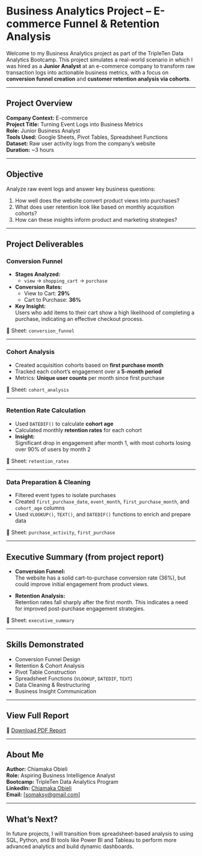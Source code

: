 # Business Analytics Project – E-commerce Funnel & Retention Analysis

Welcome to my Business Analytics project as part of the TripleTen Data Analytics Bootcamp. This project simulates a real-world scenario in which I was hired as a **Junior Analyst** at an e-commerce company to transform raw transaction logs into actionable business metrics, with a focus on **conversion funnel creation** and **customer retention analysis via cohorts**.

---

## Project Overview

**Company Context:** E-commerce  
**Project Title:** Turning Event Logs into Business Metrics  
**Role:** Junior Business Analyst  
**Tools Used:** Google Sheets, Pivot Tables, Spreadsheet Functions  
**Dataset:** Raw user activity logs from the company’s website  
**Duration:** ~3 hours  

---

## Objective

Analyze raw event logs and answer key business questions:

1. How well does the website convert product views into purchases?
2. What does user retention look like based on monthly acquisition cohorts?
3. How can these insights inform product and marketing strategies?

---

## Project Deliverables

### Conversion Funnel

- **Stages Analyzed:**  
  - `view` → `shopping_cart` → `purchase`
- **Conversion Rates:**  
  - View to Cart: **29%**  
  - Cart to Purchase: **36%**  
- **Key Insight:**  
  Users who add items to their cart show a high likelihood of completing a purchase, indicating an effective checkout process.

📄 Sheet: `conversion_funnel`

---

### Cohort Analysis

- Created acquisition cohorts based on **first purchase month**
- Tracked each cohort’s engagement over a **5-month period**
- Metrics: **Unique user counts** per month since first purchase

📄 Sheet: `cohort_analysis`

---

### Retention Rate Calculation

- Used `DATEDIF()` to calculate **cohort age**
- Calculated monthly **retention rates** for each cohort
- **Insight:**  
  Significant drop in engagement after month 1, with most cohorts losing over 90% of users by month 2

📄 Sheet: `retention_rates`

---

### Data Preparation & Cleaning

- Filtered event types to isolate purchases
- Created `first_purchase_date`, `event_month`, `first_purchase_month`, and `cohort_age` columns
- Used `VLOOKUP()`, `TEXT()`, and `DATEDIF()` functions to enrich and prepare data

📄 Sheet: `purchase_activity`, `first_purchase`

---

## Executive Summary (from project report)

- **Conversion Funnel:**  
  The website has a solid cart-to-purchase conversion rate (36%), but could improve initial engagement from product views.
  
- **Retention Analysis:**  
  Retention rates fall sharply after the first month. This indicates a need for improved post-purchase engagement strategies.

📄 Sheet: `executive_summary`

---

## Skills Demonstrated

- Conversion Funnel Design
- Retention & Cohort Analysis
- Pivot Table Construction
- Spreadsheet Functions (`VLOOKUP`, `DATEDIF`, `TEXT`)
- Data Cleaning & Restructuring
- Business Insight Communication

---

## View Full Report

📎 [Download PDF Report](./Copy%20of%20Business%20Analytics%20Project.pdf)  

---

## About Me

**Author:** Chiamaka Obieli  
**Role:** Aspiring Business Intelligence Analyst  
**Bootcamp:** TripleTen Data Analytics Program  
**LinkedIn:** [Chiamaka Obieli](www.linkedin.com/in/chiamaka-obieli-939b5284)  
**Email:** [somaksy@gmail.com]

---

## What’s Next?

In future projects, I will transition from spreadsheet-based analysis to using SQL, Python, and BI tools like Power BI and Tableau to perform more advanced analytics and build dynamic dashboards.

